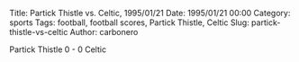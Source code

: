 Title: Partick Thistle vs. Celtic, 1995/01/21
Date: 1995/01/21 00:00
Category: sports
Tags: football, football scores, Partick Thistle, Celtic
Slug: partick-thistle-vs-celtic
Author: carbonero


Partick Thistle 0 - 0 Celtic
